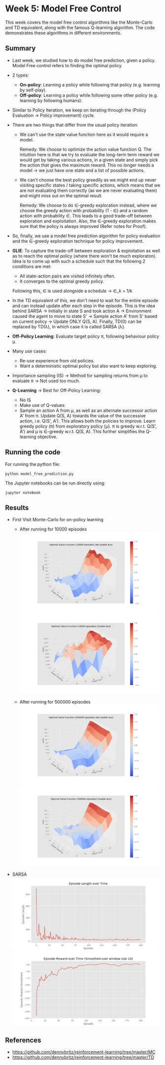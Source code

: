# Week 5: Model Free Control

This week covers the model free control algorithms like the Monte-Carlo and TD equivalent, along with the famous Q-learning algorithm. The code demonstrates these algorithms in different environments.

## Summary

- Last week, we studied how to do model free prediction, given a policy. Model Free control refers to finding the optimal policy.
- 2 types:
  - **On-policy**: Learning a policy while following that policy (e.g. learning by self-play).
  - **Off-policy**: Learning a policy while following some other policy (e.g. learning by following humans).
- Similar to Policy Iteration, we keep on iterating through the (Policy Evaluation -> Policy improvement) cycle.
- There are two things that differ from the usual policy iteration:
  - We can't use the state value function here as it would require a model. 
  
    Remedy: We choose to optimize the action value function Q. The intuition here is that we try to evaluate the long-term term reward we would get by taking various actions, in a given state and 
    simply pick the action that gives the maximum reward. This no longer needs a model -> we just have one state and a list of possible actions.
    
  - We can't choose the best policy greedily as we might end up never visiting specific states / taking specific actions, which means that we are not evaluating them correctly (as we are never evaluating them) and might miss out on the optimal result.
    
    Remedy: We choose to do ∈-greedy exploration instead, where we choose the greedy action with probability (1 - ∈) and a random action with probability ∈. This leads to a good trade-off between exploration and exploitation. Also, the ∈-greedy exploration makes sure that the policy is always improved (Refer notes for Proof).
    
- So, finally, we use a model free prediction algorithm for policy evaluation and the ∈-greedy exploration technique for policy improvement.
- **GLIE**: To capture the trade-off between exploration & exploitation as well as to reach the optimal policy (where there won't be much exploraton). Idea is to come up with such a schedule such that the following 2 conditions are met:
  - All state-action pairs are visited infinitely often.
  - It converges to the optimal greedy policy.
  
  Following this, ∈ is used alongside a schedule -> ∈_k = 1/k 

- In the TD equivalent of this, we don't need to wait for the entire episode and can instead update after each step in the episode. This is the idea behind SARSA -> Initially in state S and took action A -> Environment caused the agent to move to state S' -> Sample action A' from S' based on current policy -> Update ONLY Q(S, A). Finally, TD(0) can be replaced by TD(λ), in which case it is called SARSA (λ).

- **Off-Policy Learning**: Evaluate target policy π, following behaviour policy μ. 
- Many use cases:
  - Re-use experience from old policies.
  - Want a deterministic optimal policy but also want to keep exploring.
- Importance sampling (IS) -> Method for sampling returns from μ to evaluate π -> Not used too much.

- **Q-Learning** -> Best for Off-Policy Learning: 
  - No IS
  - Make use of Q-values
  - Sample an action A from μ, as well as an alternate successor action A' from π. Update Q(S, A) towards the value of the successive action, i.e. Q(S', A'). This allows both the policies to improve. Learn greedy policy (π) from exploratory policy (μ). π is greedy w.r.t. Q(S', A') and μ is ∈-greedy w.r.t. Q(S, A). This further simplifies the Q-learning objective.
   
## Running the code

For running the python file:
```
python model_free_prediction.py
```
The Jupyter notebooks can be run directly using:

```
jupyter notebook

```

## Results

- First Visit Monte-Carlo for on-policy learning
  - After running for 10000 episodes
    ![no ace](results/10000_no_ace.png)
    ![ace](results/10000_ace.png)

  - After running for 500000 episodes
    ![no ace](results/500000_no_ace.png)
    ![ace](results/500000_ace.png)
   
- SARSA
  ![episode length](results/episode_length.png)
  ![reward](results/rewards.png)
  
## References
- https://github.com/dennybritz/reinforcement-learning/tree/master/MC
- https://github.com/dennybritz/reinforcement-learning/tree/master/TD
